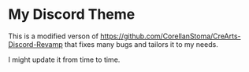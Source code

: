 # My Discord Theme
This is a modified verson of https://github.com/CorellanStoma/CreArts-Discord-Revamp that fixes many bugs and tailors it to my needs.

I might update it from time to time.
